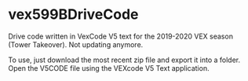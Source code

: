 # vex599BDriveCode
Drive code written in VexCode V5 text for the 2019-2020 VEX season (Tower Takeover). Not updating anymore. 

To use, just download the most recent zip file and export it into a folder. Open the V5CODE file using the VEXcode V5 Text application.
